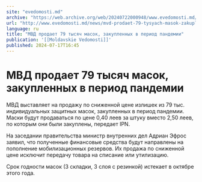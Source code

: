 ```yaml
---
site: "evedomosti.md"
archive: "https://web.archive.org/web/20240722000948/www.evedomosti.md/news/mvd-prodaet-79-tysyach-masok-zakuplennyh-v-period-pandemii"
url: "http://www.evedomosti.md/news/mvd-prodaet-79-tysyach-masok-zakuplennyh-v-period-pandemii"
language: ru
title: "МВД продает 79 тысяч масок, закупленных в период пандемии"
publication: '[[Moldavskie Vedomosti]]'
published: 2024-07-17T16:45
---
```


# МВД продает 79 тысяч масок, закупленных в период пандемии

МВД выставляет на продажу по сниженной цене излишек из 79 тыс. индивидуальных защитных масок, закупленных в период пандемии. Маски будут продаваться по цене 0,40 леев за штуку вместо 2,50 леев, по которым они были закуплены, передает IPN.

На заседании правительства министр внутренних дел Адриан Эфрос заявил, что полученные финансовые средства будут направлены на пополнение мобилизационных резервов. Их продажа по сниженной цене исключит передачу товара на списание или утилизацию.

Срок годности масок (3 складки, 3 слоя с резинкой) истекает в октябре этого года.